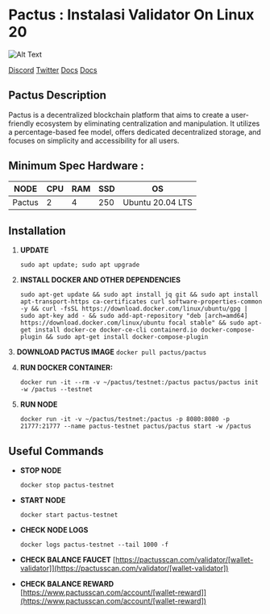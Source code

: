 # Pactus : Instalasi Validator On Linux 20

![Alt Text](https://pactus.org/assets/images/logos/text_logo.png)

[Discord](https://discord.com/invite/H5vZkNnXCu)
[Twitter](https://twitter.com/pactuschain)
[Docs](https://pactus.org/user-guides/)
[Docs](https://pactusscan.com/)

## Pactus Description

Pactus is a decentralized blockchain platform that aims to create a user-friendly ecosystem by eliminating centralization and manipulation. It utilizes a percentage-based fee model, offers dedicated decentralized storage, and focuses on simplicity and accessibility for all users.

## Minimum Spec Hardware :
NODE  | CPU     | RAM      | SSD     | OS     |
| ------------- | ------------- | ------------- | -------- | -------- |
| Pactus | 2          | 4         | 250  | Ubuntu 20.04 LTS  |

## Installation

1. **UPDATE**
	```
	sudo apt update; sudo apt upgrade
	```
2. **INSTALL DOCKER AND OTHER DEPENDENCIES**
	```
	sudo apt-get update && sudo apt install jq git && sudo apt install apt-transport-https ca-certificates curl software-properties-common -y && curl -fsSL https://download.docker.com/linux/ubuntu/gpg | sudo apt-key add - && sudo add-apt-repository "deb [arch=amd64] https://download.docker.com/linux/ubuntu focal stable" && sudo apt-get install docker-ce docker-ce-cli containerd.io docker-compose-plugin && sudo apt-get install docker-compose-plugin
	```
3️. **DOWNLOAD PACTUS IMAGE**
	```
	docker pull pactus/pactus
	```

4. **RUN DOCKER CONTAINER:**
	```
	docker run -it --rm -v ~/pactus/testnet:/pactus pactus/pactus init -w /pactus --testnet
	```
5. **RUN NODE**
	```
	docker run -it -v ~/pactus/testnet:/pactus -p 8080:8080 -p 21777:21777 --name pactus-testnet pactus/pactus start -w /pactus
	```
## Useful Commands
- **STOP NODE**
	```
	docker stop pactus-testnet 
	```
- **START NODE**
	```
	docker start pactus-testnet 
	```
- **CHECK NODE LOGS**
	```
	docker logs pactus-testnet --tail 1000 -f
	```
- **CHECK BALANCE FAUCET**
[https://pactusscan.com/validator/[wallet-validator]](https://pactusscan.com/validator/[wallet-validator])

- **CHECK BALANCE REWARD**
[https://www.pactusscan.com/account/[wallet-reward]](https://www.pactusscan.com/account/[wallet-reward])



